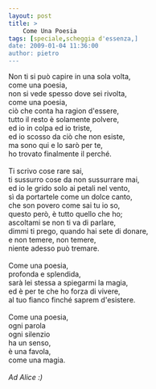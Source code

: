 ```yaml
---
layout: post
title: >
    Come Una Poesia
tags: [speciale,scheggia d'essenza,]
date: 2009-01-04 11:36:00
author: pietro
---
```

Non ti si può capire in una sola volta,<br/>come una poesia,<br/>non si vede spesso dove sei rivolta,<br/>come una poesia,<br/>ciò che conta ha ragion d'essere,<br/>tutto il resto è solamente polvere,<br/>ed io in colpa ed io triste,<br/>ed io scosso da ciò che non esiste,<br/>ma sono qui e lo sarò per te,<br/>ho trovato finalmente il perché.<br/><br/>Ti scrivo cose rare sai,<br/>ti sussurro cose da non sussurrare mai,<br/>ed io le grido solo ai petali nel vento,<br/>sì da portartele come un dolce canto,<br/>che son povero come sai tu io so,<br/>questo però, è tutto quello che ho;<br/>ascoltami se non ti va di parlare,<br/>dimmi ti prego, quando hai sete di donare,<br/>e non temere, non temere,<br/>niente adesso può tremare.<br/><br/>Come una poesia,<br/>profonda e splendida,<br/>sarà lei stessa a spiegarmi la magia,<br/>ed è per te che ho forza di vivere,<br/>al tuo fianco finché saprem d'esistere.<br/><br/>Come una poesia,<br/>ogni parola<br/>ogni silenzio<br/>ha un senso,<br/>è una favola,<br/>come una magia.<br/><br/><span style="font-style: italic">Ad Alice :)</span>
